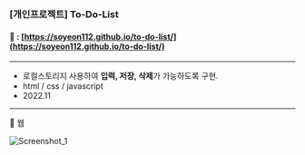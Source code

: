 ### [개인프로젝트] To-Do-List
#### 📎 : [https://soyeon112.github.io/to-do-list/](https://soyeon112.github.io/to-do-list/)
---
- 로컬스토리지 사용하여 **입력, 저장, 삭제**가 가능하도록 구현.
- html / css / javascript
- 2022.11
---
🔎 웹

![Screenshot_1](https://user-images.githubusercontent.com/29302463/208290741-b2b14ae6-fbcd-449b-9380-e78258e0ef11.png)

